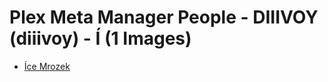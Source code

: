 # Plex Meta Manager People - DIIIVOY (diiivoy) - Í (1 Images)

* [Íce Mrozek](https://raw.githubusercontent.com/meisnate12/Plex-Meta-Manager-People-diiivoy/master/Í/Images/%C3%8Dce%20Mrozek.jpg)